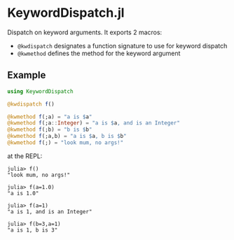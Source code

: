 # KeywordDispatch.jl

Dispatch on keyword arguments. It exports 2 macros:
 - `@kwdispatch` designates a function signature to use for keyword dispatch
 - `@kwmethod` defines the method for the keyword argument

## Example

```julia
using KeywordDispatch

@kwdispatch f()

@kwmethod f(;a) = "a is $a"
@kwmethod f(;a::Integer) = "a is $a, and is an Integer"
@kwmethod f(;b) = "b is $b"
@kwmethod f(;a,b) = "a is $a, b is $b"
@kwmethod f(;) = "look mum, no args!"
```

at the REPL:
```
julia> f()
"look mum, no args!"

julia> f(a=1.0)
"a is 1.0"

julia> f(a=1)
"a is 1, and is an Integer"

julia> f(b=3,a=1)
"a is 1, b is 3"
```
